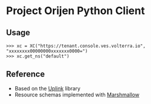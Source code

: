 # Project Orijen Python Client

## Usage
```shell
>>> xc = XC("https://tenant.console.ves.volterra.io", "xxxxxxxx00000000xxxxxxx0000=")
>>> xc.get_ns("default")
```

## Reference
- Based on the [Uplink](https://uplink.readthedocs.io/en/stable/user/quickstart.html) library
- Resource schemas implemented with [Marshmallow](https://marshmallow.readthedocs.io/en/latest/quickstart.html#module-marshmallow)
